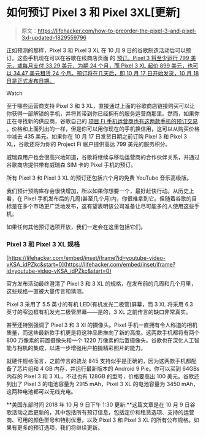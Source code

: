 # 如何预订 Pixel 3 和 Pixel 3XL[更新]

> 原文：<https://lifehacker.com/how-to-preorder-the-pixel-3-and-pixel-3xl-updated-1829559796>

正如预测的那样，Pixel 3 和 Pixel 3 XL 在 10 月 9 日的谷歌制造活动后可以预订。这些手机现在可以在谷歌在线商店页面 的 [预订。Pixel 3 将至少运行 799 美元，或每月支付 33.29 美元，为期 24 个月，而 Pixel 3 XL 起价 899 美元，也可以 34.47 美元租赁 24 个月。预订将在几天后，即 10 月 17 日开始发货，10 月 18 日是正式发布日期。](https://store.google.com/us/product/pixel_3) 

Watch

至于哪些运营商支持 Pixel 3 和 3 XL，直接通过上面的谷歌商店链接购买可以让你获得一部解锁的手机，并将其带到你已经拥有的服务运营商那里。然而，如果你正在寻找新的供应商，谷歌自己的 [项目 Fi 手机运营商也有这两款手机的预订交易](https://fi.google.com/about/phones/#pixel-3) 。价格和上面列出的一样，但是你可以用你现在的手机换信用，这可以从购买价格中减去 435 美元。如果你在 10 月 17 日发货日期之前订购 Pixel 3 和 Pixel 3 XL，谷歌还将为你的 Project Fi 帐户提供高达 799 美元的服务积分。

威瑞森用户也会很高兴地知道，谷歌将继续与移动运营商的合作伙伴关系，并通过谷歌商店提供带有威瑞森 SIM 卡的 Pixel 手机的预订。

所有 Pixel 3 和 Pixel 3 XL 的预订还包括六个月的免费 YouTube 音乐高级版。

我们预计预购库存会很快增加，所以如果你想要一个，最好赶快行动。从历史上看，在 Pixel 手机发布后的几周(甚至几个月)内，你很难拿到它。但随着谷歌的目标是在多个市场更广泛地发布，这有望表明该公司准备让尽可能多的人使用这些手机。

如果任何其他预订选项开放，我们一定会在这里包括它们。

### Pixel 3 和 Pixel 3 XL 规格

 [https://lifehacker.com/embed/inset/iframe?id=youtube-video-vKSA_idPZkc&start=0](https://lifehacker.com/embed/inset/iframe?id=youtube-video-vKSA_idPZkc&start=0) 

官方发布活动最终澄清了 Pixel 3 和 3 XL 的规格，在发布前的几周和几个月里，这些规格一直被大量传言和猜测。

Pixel 3 采用了 5.5 英寸的有机 LED(有机发光二极管)屏幕，而 3 XL 将采用 6.3 英寸的窄边框有机发光二极管屏幕——是的，3 XL 之前传言的缺口非常真实。

甚至还特别强调了 Pixel 3 和 3 Xl 的摄像头。Pixel 手机一直拥有令人称道的相机质量，而这些最新款手机更是将这种品质推向了新的高度。这两款手机都将有两个 800 万像素的前置摄像头和一个 1220 万像素的后置摄像头。谷歌也在深化人工智能与相机的集成，以进一步增强用户拍摄精彩照片的能力。

就硬件规格而言，之前传言的骁龙 845 支持似乎是正确的，因为这两款手机都配备了芯片组和 4 GB 内存，并运行最新版本的 Android 9 Pie。你可以买到 64GBs 内存的 Pixel 3 和 3 XL，不过也有 128GB 的型号，价格要高出 100 美元。谷歌还列出了 Pixel 3 的电池容量为 2915 mAh，Pixel 3 XL 的电池容量为 3450 mAh，这两种电池都可以无线充电。

**美国东部时间 2018 年 10 月 9 日下午 1:30 更新:**这篇文章是在 10 月 9 日谷歌活动之后更新的，其中包括所有预订信息，包括定价和租赁选项、支持的运营商、可用的颜色型号和特别优惠，以及 Pixel 3 和 Pixel 3 XL 的所有公布规格。如果有更多的预订选项，我们将继续更新。